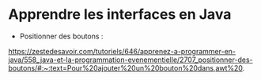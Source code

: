 # Apprendre les interfaces en Java

- Positionner des boutons :

https://zestedesavoir.com/tutoriels/646/apprenez-a-programmer-en-java/558_java-et-la-programmation-evenementielle/2707_positionner-des-boutons/#:~:text=Pour%20ajouter%20un%20bouton%20dans,awt%20.
